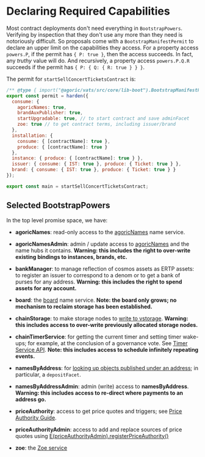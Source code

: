 # Declaring Required Capabilities

Most contract deployments don't need everything in `BootstrapPowers`.
Verifying by inspection that they don't use any more than they need
is notoriously difficult. So proposals come with
a `BootstrapManifestPermit` to declare an upper limit on the capabilities they access. For a property access `powers.P`, if the permit has `{ P: true }`, then the access succeeds. In fact, any _truthy_ value will do.
And recursively, a property access `powers.P.Q.R` succeeds if
the permit has `{ P: { Q: { R: true } } }`.

The permit for `startSellConcertTicketsContract` is:

```js
/** @type { import("@agoric/vats/src/core/lib-boot").BootstrapManifestPermit } */
export const permit = harden({
  consume: {
    agoricNames: true,
    brandAuxPublisher: true,
    startUpgradable: true, // to start contract and save adminFacet
    zoe: true // to get contract terms, including issuer/brand
  },
  installation: {
    consume: { [contractName]: true },
    produce: { [contractName]: true }
  },
  instance: { produce: { [contractName]: true } },
  issuer: { consume: { IST: true }, produce: { Ticket: true } },
  brand: { consume: { IST: true }, produce: { Ticket: true } }
});

export const main = startSellConcertTicketsContract;
```

## Selected BootstrapPowers

In the top level promise space, we have:

- **agoricNames**: read-only access to the [agoricNames](../integration/name-services#agoricnames-agoricnamesadmin-well-known-names) name service.

- **agoricNamesAdmin**: admin / update access to [agoricNames](../integration/name-services#agoricnames-agoricnamesadmin-well-known-names) and the name hubs it contains.
  **Warning: this includes the right to over-write existing bindings to instances, brands, etc.**

- **bankManager**: to manage reflection of cosmos
  assets as ERTP assets: to register an issuer to correspond to a denom or to get a bank of purses for any address. **Warning: this includes the right to spend assets for any account.**

- **board**: the [board](../integration/name-services.md#the-board-publishing-under-arbitrary-names) name service.
  **Note: the board only grows; no mechanism to reclaim storage has been established.**

- **chainStorage**: to make storage nodes to [write to vstorage](../zoe/pub-to-storage).
  **Warning: this includes access to over-write previously allocated storage nodes.**

- **chainTimerService**: for getting the current timer and setting timer wake-ups; for example, at the conclusion of a governance vote.
  See [Timer Service API](../../reference/repl/timerServices).
  **Note: this includes access to schedule infinitely repeating events.**

- **namesByAddress**: for [looking up objects published under an address](../integration/name-services#namesbyaddress-namesbyaddressadmin-and-depositfacet-per-account-namespace); in particular,
  a `depositFacet`.

- **namesByAddressAdmin**: admin (write) access to **namesByAddress**.
  **Warning: this includes access to re-direct where payments to an address go.**

- **priceAuthority**: access to get price quotes and triggers; see [Price Authority Guide](../zoe/price-authority).

- **priceAuthorityAdmin**: access to add and replace sources of price quotes using [E(priceAuthorityAdmin).registerPriceAuthority()](../../reference/zoe-api/price-authority-admin#e-priceauthorityregistryadmin-registerpriceauthority-priceauthority-brandin-brandout-force)

- **zoe**: the [Zoe service](../../reference/zoe-api//zoe)
